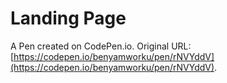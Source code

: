# Landing Page 

A Pen created on CodePen.io. Original URL: [https://codepen.io/benyamworku/pen/rNVYddV](https://codepen.io/benyamworku/pen/rNVYddV).


